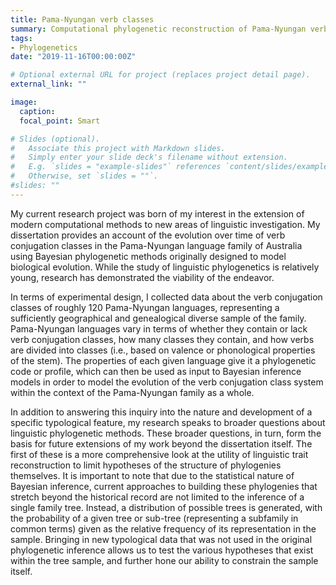 ```yaml
---
title: Pama-Nyungan verb classes
summary: Computational phylogenetic reconstruction of Pama-Nyungan verb conjugation classes.
tags:
- Phylogenetics
date: "2019-11-16T00:00:00Z"

# Optional external URL for project (replaces project detail page).
external_link: ""

image:
  caption: 
  focal_point: Smart

# Slides (optional).
#   Associate this project with Markdown slides.
#   Simply enter your slide deck's filename without extension.
#   E.g. `slides = "example-slides"` references `content/slides/example-slides.md`.
#   Otherwise, set `slides = ""`.
#slides: ""
---
```

My current research project was born of my interest in the extension of modern computational methods to new areas of linguistic investigation. My dissertation provides an account of the evolution over time of verb conjugation classes in the Pama-Nyungan language family of Australia using Bayesian phylogenetic methods originally designed to model biological evolution. While the study of linguistic phylogenetics is relatively young, research has demonstrated the viability of the endeavor. 

In terms of experimental design, I collected data about the verb conjugation classes of roughly 120 Pama-Nyungan languages, representing a sufficiently geographical and genealogical diverse sample of the family. Pama-Nyungan languages vary in terms of whether they contain or lack verb conjugation classes, how many classes they contain, and how verbs are divided into classes (i.e., based on valence or phonological properties of the stem). The properties of each given language give it a phylogenetic code or profile, which can then be used as input to Bayesian inference models in order to model the evolution of the verb conjugation class system within the context of the Pama-Nyungan family as a whole. 

In addition to answering this inquiry into the nature and development of a specific typological feature, my research speaks to broader questions about linguistic phylogenetic methods. These broader questions, in turn, form the basis for future extensions of my work beyond the dissertation itself. The first of these is a more comprehensive look at the utility of linguistic trait reconstruction to limit hypotheses of the structure of phylogenies themselves. It is important to note that due to the statistical nature of Bayesian inference, current approaches to building these phylogenies that stretch beyond the historical record are not limited to the inference of a single family tree. Instead, a distribution of possible trees is generated, with the probability of a given tree or sub-tree (representing a subfamily in common terms) given as the relative frequency of its representation in the sample. Bringing in new typological data that was not used in the original phylogenetic inference allows us to test the various hypotheses that exist within the tree sample, and further hone our ability to constrain the sample itself.